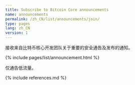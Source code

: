 ```yaml
---
title: Subscribe to Bitcoin Core announcements
name: announcements
permalink: /zh_CN/list/announcements/join/
type: pages
lang: zh_CN
version: 1
---
```

接收来自比特币核心开发团队关于重要的安全通告及发布的通知。

{% include pages/list/announcement.html %}
    
仅通告低流量。

{% include references.md %}
